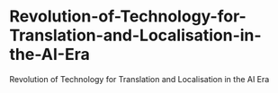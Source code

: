 # Revolution-of-Technology-for-Translation-and-Localisation-in-the-AI-Era
Revolution of Technology for Translation and Localisation in the AI Era
